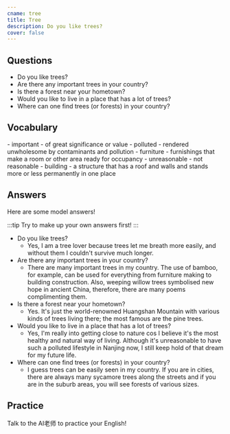 ```yaml
---
cname: tree
title: Tree
description: Do you like trees?
cover: false
---
```

<banner></banner>

## Questions

- Do you like trees?
- Are there any important trees in your country?
- Is there a forest near your hometown?
- Would you like to live in a place that has a lot of trees?
- Where can one find trees (or forests) in your country?

## Vocabulary

<vocab-list>
- important
  - of great significance or value
- polluted
  - rendered unwholesome by contaminants and pollution
- furniture
  - furnishings that make a room or other area ready for occupancy
- unreasonable
  - not reasonable
- building
  - a structure that has a roof and walls and stands more or less permanently in one place

<!-- blank -->

</vocab-list>

## Answers
Here are some model answers!

:::tip
Try to make up your own answers first!
:::

- Do you like trees?
  - Yes, I am a tree lover because trees let me breath more easily, and without them I couldn&#39;t survive much longer.
- Are there any important trees in your country?
  - There are many important trees in my country. The use of bamboo, for example, can be used for everything from furniture making to building construction. Also, weeping willow trees symbolised new hope in ancient China, therefore, there are many poems complimenting them.
- Is there a forest near your hometown?
  - Yes. It&#39;s just the world-renowned Huangshan Mountain with various kinds of trees living there; the most famous are the pine trees.
- Would you like to live in a place that has a lot of trees?
  - Yes, I&#39;m really into getting close to nature cos I believe it&#39;s the most healthy and natural way of living. Although it&#39;s unreasonable to have such a polluted lifestyle in Nanjing now, I still keep hold of that dream for my future life.
- Where can one find trees (or forests) in your country?
  - I guess trees can be easily seen in my country. If you are in cities, there are always many sycamore trees along the streets and if you are in the suburb areas, you will see forests of various sizes.

## Practice
Talk to the AI老师 to practice your English!
<qrfooter></qrfooter>




